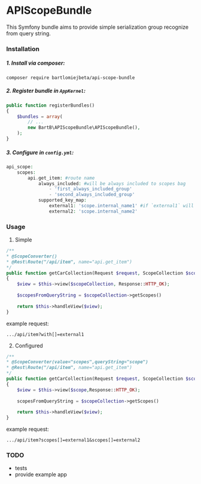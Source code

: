 # APIScopeBundle

This Symfony bundle aims to provide simple serialization group recognize from query string.

### Installation

##### 1. Install via composer:
```
composer require bartlomiejbeta/api-scope-bundle
```


##### 2. Register bundle in `AppKernel`:

```PHP
public function registerBundles()
{
    $bundles = array(
        // ...
		new BartB\APIScopeBundle\APIScopeBundle(),
    );
}
```

##### 3. Configure in `config.yml`:

```PHP
api_scope:
    scopes:
        api.get_item: #route name
            always_included: #will be always included to scopes bag
                - 'first_always_included_group'
                - 'second_always_included_group'
            supported_key_map:
                external1: 'scope.internal_name1' #if `external1` will be in the query string than `scope.internal_name1` will be in the scopes bag
                external2: 'scope.internal_name2'
```

### Usage
1. Simple

```PHP
/**
* @ScopeConverter()
* @Rest\Route("/api/item", name="api.get_item")
*/
public function getCarCollection(Request $request, ScopeCollection $scopeCollection): Response
{
	$view = $this->view($scopeCollection, Response::HTTP_OK);
	
	$scopesFromQueryString = $scopeCollection->getScopes()
	
	return $this->handleView($view);
}
```
example request:

```
.../api/item?with[]=external1
```

2. Configured

```PHP
/**
* @ScopeConverter(value="scopes",queryString="scope")
* @Rest\Route("/api/item", name="api.get_item")
*/
public function getCarCollection(Request $request, ScopeCollection $scopes): Response
{
	$view = $this->view($scope,Response::HTTP_OK);
		
	scopesFromQueryString = $scopeCollection->getScopes()
		
	return $this->handleView($view);
}
```
example request:

```
.../api/item?scopes[]=external1&scopes[]=external2
```

### TODO
- tests
- provide example app